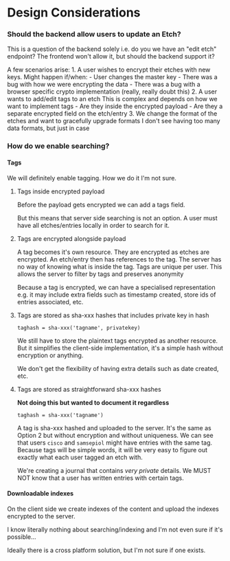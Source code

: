 # Design Considerations

### Should the backend allow users to update an Etch?
This is a question of the backend solely i.e. do you we have an "edit etch" endpoint? The frontend
won't allow it, but should the backend support it?

A few scenarios arise:
    1. A user wishes to encrypt their etches with new keys. Might happen if/when:
        - User changes the master key
        - There was a bug with how we were encrypting the data
        - There was a bug with a browser specific crypto implementation (really, really doubt this)
    2. A user wants to add/edit tags to an etch
        This is complex and depends on how we want to implement tags
            - Are they inside the encrypted payload
            - Are they a separate encrypted field on the etch/entry
    3. We change the format of the etches and want to gracefully upgrade formats
        I don't see having too many data formats, but just in case

### How do we enable searching?

#### Tags
We will definitely enable tagging. How we do it I'm not sure.

1. Tags inside encrypted payload

    Before the payload gets encrypted we can add a tags field.
    
    But this means that server side searching is not an option. A user must have all etches/entries
    locally in order to search for it.
    
2. Tags are encrypted alongside payload

    A tag becomes it's own resource. They are encrypted as etches are encrypted. An etch/entry then
    has references to the tag. The server has no way of knowing what is inside the tag. Tags are
    unique per user. This allows the server to filter by tags and preserves anonymity
    
    Because a tag is encrypted, we can have a specialised representation e.g. it may include extra
    fields such as timestamp created, store ids of entries associated, etc.
    
3. Tags are stored as sha-xxx hashes that includes private key in hash
    
    `taghash = sha-xxx('tagname', privatekey)`
    
    We still have to store the plaintext tags encrypted as another resource. But it simplifies the
    client-side implementation, it's a simple hash without encryption or anything.
    
    We don't get the flexibility of having extra details such as date created, etc.

4. Tags are stored as straightforward sha-xxx hashes

    **Not doing this but wanted to document it regardless**
    
    `taghash = sha-xxx('tagname')`
    
    A tag is sha-xxx hashed and uploaded to the server. It's the same as Option 2 but without
    encryption and without uniqueness. We can see that users `cisco` and `samsepiol` might have
    entries with the same tag. Because tags will be simple words, it will be very easy to figure out
    exactly what each user tagged an etch with. 
    
    We're creating a journal that contains *very private* details. We MUST NOT know that a user has
    written entries with certain tags.


#### Downloadable indexes
On the client side we create indexes of the content and upload the indexes encrypted to the server.

I know literally nothing about searching/indexing and I'm not even sure if it's possible...

Ideally there is a cross platform solution, but I'm not sure if one exists.
